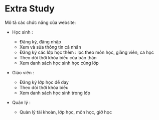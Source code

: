# Extra Study

Mô tả các chức năng của website:

- Học sinh :
  + Đăng ký, đăng nhập
  + Xem và sửa thông tin cá nhân
  + Đăng ký các lớp học thêm : lọc theo môn học, giảng viên, ca học
  + Theo dõi thời khóa biểu của bản thân
  + Xem danh sách học sinh học cùng lớp

- Giáo viên :
  + Đăng ký lớp học để dạy
  + Theo dõi thời khóa biểu
  + Xem danh sách học sinh trong lớp
  
- Quản lý :
  + Quản lý tài khoản, lớp học, môn học, giờ học
